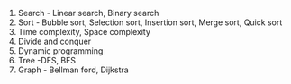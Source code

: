 
1. Search - Linear search, Binary search
2.  Sort - Bubble sort, Selection sort, Insertion sort, Merge sort, Quick sort
3. Time complexity, Space complexity
4. Divide and conquer
5. Dynamic programming
6. Tree -DFS, BFS
7. Graph - Bellman ford,  Dijkstra